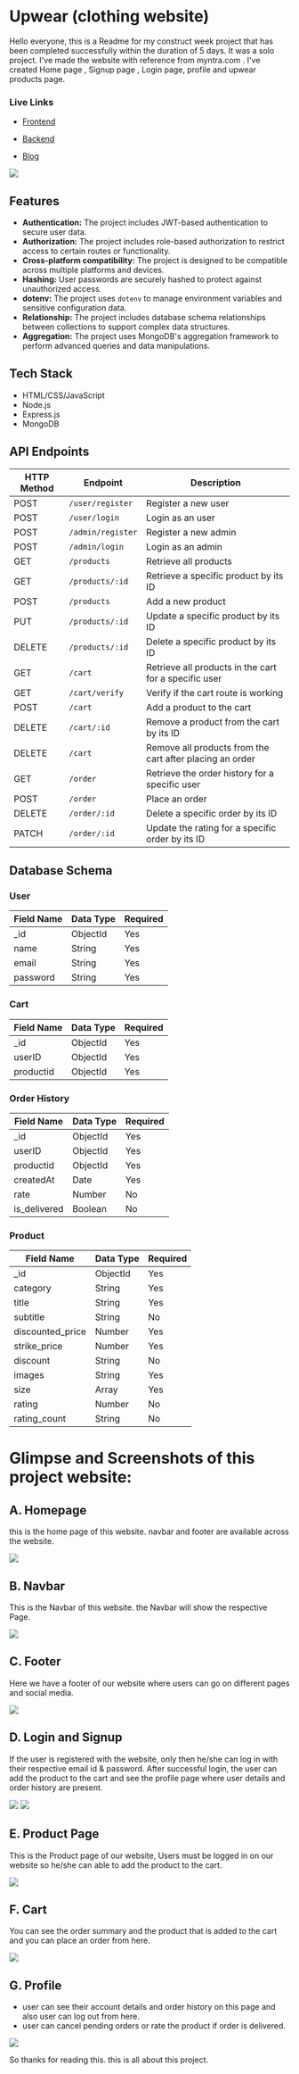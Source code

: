 # Upwear (clothing website)

Hello everyone, this is a Readme for my construct week project that has been completed successfully within the duration of 5 days. It was a solo project. I've made the website with reference from myntra.com . I've created Home page , Signup page , Login page, profile and upwear products page.

### Live Links

- [Frontend](https://extraordinary-pavlova-536bcb.netlify.app/)

- [Backend](https://gold-lively-peacock.cyclic.app/products)

- [Blog](https://medium.com/@chetandabli/upwear-solo-project-5f7955b216b2)

<img src="https://extraordinary-pavlova-536bcb.netlify.app/img/logo.png">

## Features

- **Authentication:** The project includes JWT-based authentication to secure user data.
- **Authorization:** The project includes role-based authorization to restrict access to certain routes or functionality.
- **Cross-platform compatibility:** The project is designed to be compatible across multiple platforms and devices.
- **Hashing:** User passwords are securely hashed to protect against unauthorized access.
- **dotenv:** The project uses `dotenv` to manage environment variables and sensitive configuration data.
- **Relationship:** The project includes database schema relationships between collections to support complex data structures.
- **Aggregation:** The project uses MongoDB's aggregation framework to perform advanced queries and data manipulations.

    
## Tech Stack

- HTML/CSS/JavaScript
- Node.js
- Express.js
- MongoDB

## API Endpoints

| HTTP Method | Endpoint | Description |
| --- | --- | --- |
| POST | `/user/register` | Register a new user |
| POST | `/user/login` | Login as an user |
| POST | `/admin/register` | Register a new admin |
| POST | `/admin/login` | Login as an admin |
| GET | `/products` | Retrieve all products |
| GET | `/products/:id` | Retrieve a specific product by its ID |
| POST | `/products` | Add a new product |
| PUT | `/products/:id` | Update a specific product by its ID |
| DELETE | `/products/:id` | Delete a specific product by its ID |
| GET | `/cart` | Retrieve all products in the cart for a specific user |
| GET | `/cart/verify` | Verify if the cart route is working |
| POST | `/cart` | Add a product to the cart |
| DELETE | `/cart/:id` | Remove a product from the cart by its ID |
| DELETE | `/cart` | Remove all products from the cart after placing an order |
| GET | `/order` | Retrieve the order history for a specific user |
| POST | `/order` | Place an order |
| DELETE | `/order/:id` | Delete a specific order by its ID |
| PATCH | `/order/:id` | Update the rating for a specific order by its ID |


## Database Schema

### User

| Field Name | Data Type | Required |
| ---------- | ---------| -------- |
| _id        | ObjectId | Yes      |
| name       | String   | Yes      |
| email      | String   | Yes      |
| password   | String   | Yes      |

### Cart

| Field Name | Data Type | Required |
| ---------- | ---------| -------- |
| _id        | ObjectId | Yes      |
| userID     | ObjectId | Yes      |
| productid  | ObjectId | Yes      |

### Order History

| Field Name | Data Type | Required |
| ---------- | ---------| -------- |
| _id        | ObjectId | Yes      |
| userID     | ObjectId | Yes      |
| productid  | ObjectId | Yes      |
| createdAt  | Date     | Yes      |
| rate       | Number   | No       |
| is_delivered| Boolean  | No       |

### Product

| Field Name        | Data Type | Required |
| ----------------- | ---------| -------- |
| _id               | ObjectId | Yes      |
| category          | String   | Yes      |
| title             | String   | Yes      |
| subtitle          | String   | No       |
| discounted_price  | Number   | Yes      |
| strike_price      | Number   | Yes      |
| discount          | String   | No       |
| images            | String   | Yes      |
| size              | Array    | Yes      |
| rating            | Number   | No       |
| rating_count      | String   | No       |

    
# Glimpse and Screenshots of this project website:

## A. Homepage

this is the home page of this website. navbar and footer are available across the website.

<img src="https://miro.medium.com/v2/resize:fit:1400/format:webp/1*TMe7ZkiwftIDjoZ1wlNHzw.png">

## B. Navbar

This is the Navbar of this website. the Navbar will show the respective Page.

<img src="https://miro.medium.com/v2/resize:fit:1400/format:webp/1*CBRpK9aMIuHmI3ge46jA5Q.png">

## C. Footer

Here we have a footer of our website where users can go on different pages and social media.

<img src="https://miro.medium.com/v2/resize:fit:1400/format:webp/1*XILGbMi5duEOOFH1vcd3yw.png">

## D. Login and Signup

If the user is registered with the website, only then he/she can log in with their respective email id & password. After successful login, the user can add the product to the cart and see the profile page where user details and order history are present.

<img src="https://miro.medium.com/v2/resize:fit:1400/format:webp/1*-lvqayzAxIVPcLxheUE_bg.png">

<img src="https://miro.medium.com/v2/resize:fit:1400/format:webp/1*Us9IPtgozDRjUEDneY8WhA.png">

## E. Product Page

This is the Product page of our website, Users must be logged in on our website so he/she can able to add the product to the cart.

<img src="https://miro.medium.com/v2/resize:fit:1400/format:webp/1*LHyR_Q9fsigW-Gw_vHDzHg.png">

## F. Cart

You can see the order summary and the product that is added to the cart and you can place an order from here.

<img src="https://miro.medium.com/v2/resize:fit:1400/format:webp/1*KjAchvbBCYzkBKG60cS05A.png">

## G. Profile

- user can see their account details and order history on this page and also user can log out from here.
- user can cancel pending orders or rate the product if order is delivered.

<img src="https://miro.medium.com/v2/resize:fit:1400/format:webp/1*LQeIkq5GXeroLdFyqBHi5w.png">

So thanks for reading this. this is all about this project.

